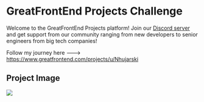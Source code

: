 <!-- Use Ctrl/Cmd + Shift + V in VS Code to preview this Markdown file. -->

# GreatFrontEnd Projects Challenge

Welcome to the GreatFrontEnd Projects platform! Join our [Discord server](https://www.greatfrontend.com/community) and get support from our community ranging from new developers to senior engineers from big tech companies!

Follow my journey here ---> https://www.greatfrontend.com/projects/u/Nhujarski

## Project Image

<img src="Screenshot 2024-10-03 at 11.44.38 AM.png" />
